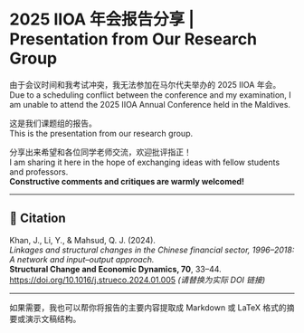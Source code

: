 # 2025 IIOA 年会报告分享 | Presentation from Our Research Group

由于会议时间和我考试冲突，我无法参加在马尔代夫举办的 2025 IIOA 年会。  
Due to a scheduling conflict between the conference and my examination, I am unable to attend the 2025 IIOA Annual Conference held in the Maldives.

这是我们课题组的报告。  
This is the presentation from our research group.

分享出来希望和各位同学老师交流，欢迎批评指正！  
I am sharing it here in the hope of exchanging ideas with fellow students and professors.  
**Constructive comments and critiques are warmly welcomed!**

---

## 📖 Citation

Khan, J., Li, Y., & Mahsud, Q. J. (2024).  
*Linkages and structural changes in the Chinese financial sector, 1996–2018: A network and input–output approach.*  
**Structural Change and Economic Dynamics, 70**, 33–44.  
https://doi.org/10.1016/j.strueco.2024.01.005 *(请替换为实际 DOI 链接)*

---

如果需要，我也可以帮你将报告的主要内容提取成 Markdown 或 LaTeX 格式的摘要或演示文稿结构。
